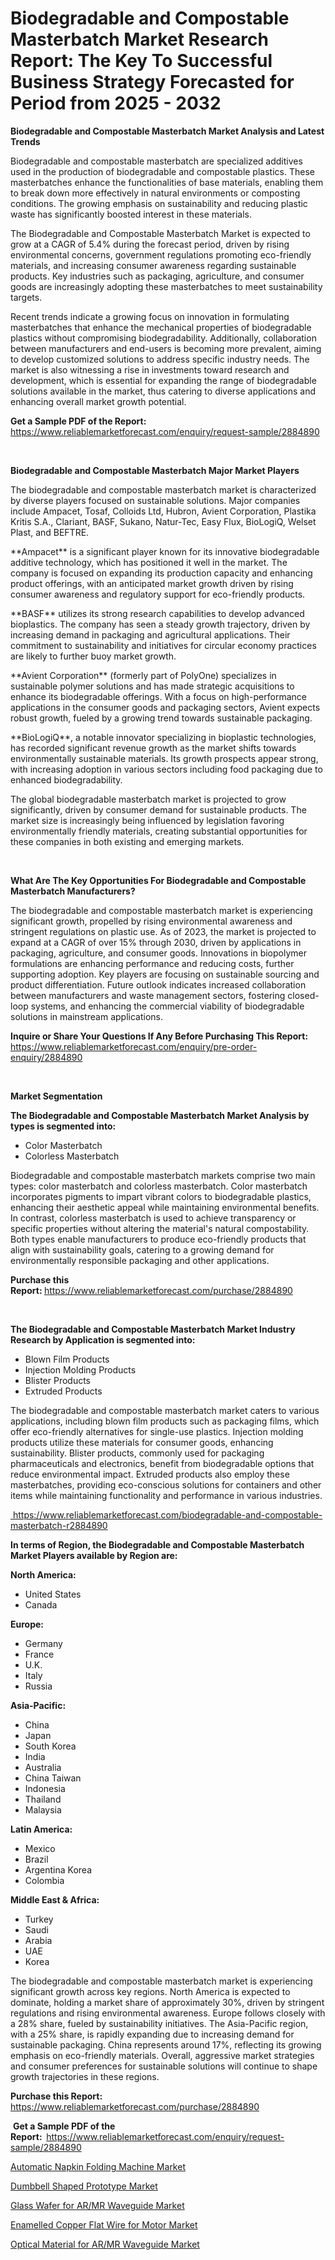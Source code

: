 <p><h1>Biodegradable and Compostable Masterbatch Market Research Report: The Key To Successful Business Strategy Forecasted for Period from 2025 - 2032</h1></p><p><strong>Biodegradable and Compostable Masterbatch Market Analysis and Latest Trends</strong></p>
<p><p>Biodegradable and compostable masterbatch are specialized additives used in the production of biodegradable and compostable plastics. These masterbatches enhance the functionalities of base materials, enabling them to break down more effectively in natural environments or composting conditions. The growing emphasis on sustainability and reducing plastic waste has significantly boosted interest in these materials.</p><p>The Biodegradable and Compostable Masterbatch Market is expected to grow at a CAGR of 5.4% during the forecast period, driven by rising environmental concerns, government regulations promoting eco-friendly materials, and increasing consumer awareness regarding sustainable products. Key industries such as packaging, agriculture, and consumer goods are increasingly adopting these masterbatches to meet sustainability targets. </p><p>Recent trends indicate a growing focus on innovation in formulating masterbatches that enhance the mechanical properties of biodegradable plastics without compromising biodegradability. Additionally, collaboration between manufacturers and end-users is becoming more prevalent, aiming to develop customized solutions to address specific industry needs. The market is also witnessing a rise in investments toward research and development, which is essential for expanding the range of biodegradable solutions available in the market, thus catering to diverse applications and enhancing overall market growth potential.</p></p>
<p><strong>Get a Sample PDF of the Report:&nbsp;</strong> <a href="https://www.reliablemarketforecast.com/enquiry/request-sample/2884890?utm_campaign=1897&utm_medium=2&utm_source=Github&utm_content=ia&utm_term=13032025&utm_id=biodegradable-and-compostable-masterbatch">https://www.reliablemarketforecast.com/enquiry/request-sample/2884890</a></p>
<p>&nbsp;</p>
<p><strong>Biodegradable and Compostable Masterbatch Major Market Players</strong></p>
<p><p>The biodegradable and compostable masterbatch market is characterized by diverse players focused on sustainable solutions. Major companies include Ampacet, Tosaf, Colloids Ltd, Hubron, Avient Corporation, Plastika Kritis S.A., Clariant, BASF, Sukano, Natur-Tec, Easy Flux, BioLogiQ, Welset Plast, and BEFTRE.</p><p>**Ampacet** is a significant player known for its innovative biodegradable additive technology, which has positioned it well in the market. The company is focused on expanding its production capacity and enhancing product offerings, with an anticipated market growth driven by rising consumer awareness and regulatory support for eco-friendly products.</p><p>**BASF** utilizes its strong research capabilities to develop advanced bioplastics. The company has seen a steady growth trajectory, driven by increasing demand in packaging and agricultural applications. Their commitment to sustainability and initiatives for circular economy practices are likely to further buoy market growth.</p><p>**Avient Corporation** (formerly part of PolyOne) specializes in sustainable polymer solutions and has made strategic acquisitions to enhance its biodegradable offerings. With a focus on high-performance applications in the consumer goods and packaging sectors, Avient expects robust growth, fueled by a growing trend towards sustainable packaging.</p><p>**BioLogiQ**, a notable innovator specializing in bioplastic technologies, has recorded significant revenue growth as the market shifts towards environmentally sustainable materials. Its growth prospects appear strong, with increasing adoption in various sectors including food packaging due to enhanced biodegradability.</p><p>The global biodegradable masterbatch market is projected to grow significantly, driven by consumer demand for sustainable products. The market size is increasingly being influenced by legislation favoring environmentally friendly materials, creating substantial opportunities for these companies in both existing and emerging markets.</p></p>
<p>&nbsp;</p>
<p><strong>What Are The Key Opportunities For Biodegradable and Compostable Masterbatch Manufacturers?</strong></p>
<p><p>The biodegradable and compostable masterbatch market is experiencing significant growth, propelled by rising environmental awareness and stringent regulations on plastic use. As of 2023, the market is projected to expand at a CAGR of over 15% through 2030, driven by applications in packaging, agriculture, and consumer goods. Innovations in biopolymer formulations are enhancing performance and reducing costs, further supporting adoption. Key players are focusing on sustainable sourcing and product differentiation. Future outlook indicates increased collaboration between manufacturers and waste management sectors, fostering closed-loop systems, and enhancing the commercial viability of biodegradable solutions in mainstream applications.</p></p>
<p><strong>Inquire or Share Your Questions If Any Before Purchasing This Report:</strong> <a href="https://www.reliablemarketforecast.com/enquiry/pre-order-enquiry/2884890?utm_campaign=1897&utm_medium=2&utm_source=Github&utm_content=ia&utm_term=13032025&utm_id=biodegradable-and-compostable-masterbatch">https://www.reliablemarketforecast.com/enquiry/pre-order-enquiry/2884890</a></p>
<p>&nbsp;</p>
<p><strong>Market Segmentation</strong></p>
<p><strong>The Biodegradable and Compostable Masterbatch Market Analysis by types is segmented into:</strong></p>
<p><ul><li>Color Masterbatch</li><li>Colorless Masterbatch</li></ul></p>
<p><p>Biodegradable and compostable masterbatch markets comprise two main types: color masterbatch and colorless masterbatch. Color masterbatch incorporates pigments to impart vibrant colors to biodegradable plastics, enhancing their aesthetic appeal while maintaining environmental benefits. In contrast, colorless masterbatch is used to achieve transparency or specific properties without altering the material's natural compostability. Both types enable manufacturers to produce eco-friendly products that align with sustainability goals, catering to a growing demand for environmentally responsible packaging and other applications.</p></p>
<p><strong>Purchase this Report:&nbsp;</strong><a href="https://www.reliablemarketforecast.com/purchase/2884890?utm_campaign=1897&utm_medium=2&utm_source=Github&utm_content=ia&utm_term=13032025&utm_id=biodegradable-and-compostable-masterbatch">https://www.reliablemarketforecast.com/purchase/2884890</a></p>
<p>&nbsp;</p>
<p><strong>The Biodegradable and Compostable Masterbatch Market Industry Research by Application is segmented into:</strong></p>
<p><ul><li>Blown Film Products</li><li>Injection Molding Products</li><li>Blister Products</li><li>Extruded Products</li></ul></p>
<p><p>The biodegradable and compostable masterbatch market caters to various applications, including blown film products such as packaging films, which offer eco-friendly alternatives for single-use plastics. Injection molding products utilize these materials for consumer goods, enhancing sustainability. Blister products, commonly used for packaging pharmaceuticals and electronics, benefit from biodegradable options that reduce environmental impact. Extruded products also employ these masterbatches, providing eco-conscious solutions for containers and other items while maintaining functionality and performance in various industries.</p></p>
<p><a href="https://www.reliablemarketforecast.com/biodegradable-and-compostable-masterbatch-r2884890?utm_campaign=1897&utm_medium=2&utm_source=Github&utm_content=ia&utm_term=13032025&utm_id=biodegradable-and-compostable-masterbatch">&nbsp;https://www.reliablemarketforecast.com/biodegradable-and-compostable-masterbatch-r2884890</a></p>
<p><strong>In terms of Region, the Biodegradable and Compostable Masterbatch Market Players available by Region are:</strong></p>
<p>
    <p> <strong> North America: </strong>
        <ul>
            <li>United States</li>
            <li>Canada</li>
        </ul>
        </p> 
    <p> <strong> Europe: </strong>
        <ul>
            <li>Germany</li>
            <li>France</li>
            <li>U.K.</li>
            <li>Italy</li>
            <li>Russia</li>
        </ul>
        </p> 
    <p> <strong> Asia-Pacific: </strong>
        <ul>
            <li>China</li>
            <li>Japan</li>
            <li>South Korea</li>
            <li>India</li>
            <li>Australia</li>
            <li>China Taiwan</li>
            <li>Indonesia</li>
            <li>Thailand</li>
            <li>Malaysia</li>
        </ul>
        </p> 
    <p> <strong> Latin America: </strong>
        <ul>
            <li>Mexico</li>
            <li>Brazil</li>
            <li>Argentina Korea</li>
            <li>Colombia</li>
        </ul>
        </p> 
    <p> <strong> Middle East & Africa: </strong>
        <ul>
            <li>Turkey</li>
            <li>Saudi</li>
            <li>Arabia</li>
            <li>UAE</li>
            <li>Korea</li>
        </ul>
    </p>
    </p>
<p><p>The biodegradable and compostable masterbatch market is experiencing significant growth across key regions. North America is expected to dominate, holding a market share of approximately 30%, driven by stringent regulations and rising environmental awareness. Europe follows closely with a 28% share, fueled by sustainability initiatives. The Asia-Pacific region, with a 25% share, is rapidly expanding due to increasing demand for sustainable packaging. China represents around 17%, reflecting its growing emphasis on eco-friendly materials. Overall, aggressive market strategies and consumer preferences for sustainable solutions will continue to shape growth trajectories in these regions.</p></p>
<p><strong>Purchase this Report: </strong><a href="https://www.reliablemarketforecast.com/purchase/2884890?utm_campaign=1897&utm_medium=2&utm_source=Github&utm_content=ia&utm_term=13032025&utm_id=biodegradable-and-compostable-masterbatch">https://www.reliablemarketforecast.com/purchase/2884890</a></p>
<p>&nbsp;<strong>Get a Sample PDF of the Report:&nbsp;&nbsp;</strong><a href="https://www.reliablemarketforecast.com/enquiry/request-sample/2884890?utm_campaign=1897&utm_medium=2&utm_source=Github&utm_content=ia&utm_term=13032025&utm_id=biodegradable-and-compostable-masterbatch">https://www.reliablemarketforecast.com/enquiry/request-sample/2884890</a></p>
<p><strong></strong></p>
<p><p><a href="https://github.com/dubelsuehsik/Market-Research-Report-List-1/blob/main/automatic-napkin-folding-machine-market.md?utm_campaign=1897&utm_medium=2&utm_source=Github&utm_content=ia&utm_term=13032025&utm_id=biodegradable-and-compostable-masterbatch">Automatic Napkin Folding Machine Market</a></p><p><a href="https://github.com/safatabhee/Market-Research-Report-List-1/blob/main/dumbbell-shaped-prototype-market.md?utm_campaign=1897&utm_medium=2&utm_source=Github&utm_content=ia&utm_term=13032025&utm_id=biodegradable-and-compostable-masterbatch">Dumbbell Shaped Prototype Market</a></p><p><a href="https://github.com/sivyerloucks/Market-Research-Report-List-1/blob/main/glass-wafer-for-armr-waveguide-market.md?utm_campaign=1897&utm_medium=2&utm_source=Github&utm_content=ia&utm_term=13032025&utm_id=biodegradable-and-compostable-masterbatch">Glass Wafer for AR/MR Waveguide Market</a></p><p><a href="https://github.com/rndwazeri/Market-Research-Report-List-1/blob/main/enamelled-copper-flat-wire-for-motor-market.md?utm_campaign=1897&utm_medium=2&utm_source=Github&utm_content=ia&utm_term=13032025&utm_id=biodegradable-and-compostable-masterbatch">Enamelled Copper Flat Wire for Motor Market</a></p><p><a href="https://github.com/resiebustin/Market-Research-Report-List-1/blob/main/optical-material-for-armr-waveguide-market.md?utm_campaign=1897&utm_medium=2&utm_source=Github&utm_content=ia&utm_term=13032025&utm_id=biodegradable-and-compostable-masterbatch">Optical Material for AR/MR Waveguide Market</a></p></p>